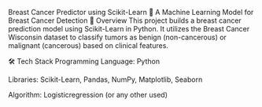 Breast Cancer Predictor using Scikit-Learn
🚀 A Machine Learning Model for Breast Cancer Detection
📌 Overview
This project builds a breast cancer prediction model using Scikit-Learn in Python. It utilizes the Breast Cancer Wisconsin dataset to classify tumors as benign (non-cancerous) or malignant (cancerous) based on clinical features.

🛠️ Tech Stack
Programming Language: Python

Libraries: Scikit-Learn, Pandas, NumPy, Matplotlib, Seaborn

Algorithm: Logisticregression (or any other used)

